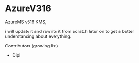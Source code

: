 # AzureV316
AzureMS v316 KMS, 

i will update it and rewrite it from scratch later on to get a better understanding about everything.

Contributors (growing list)
- Dipi 
